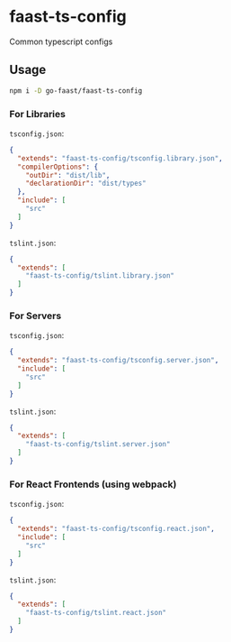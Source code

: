 # faast-ts-config

Common typescript configs

## Usage

```bash
npm i -D go-faast/faast-ts-config
```

### For Libraries

`tsconfig.json`:

```json
{
  "extends": "faast-ts-config/tsconfig.library.json",
  "compilerOptions": {
    "outDir": "dist/lib",
    "declarationDir": "dist/types"
  },
  "include": [
    "src"
  ]
}
```

`tslint.json`:

```json
{
  "extends": [
    "faast-ts-config/tslint.library.json"
  ]
}

```

### For Servers

`tsconfig.json`:

```json
{
  "extends": "faast-ts-config/tsconfig.server.json",
  "include": [
    "src"
  ]
}
```

`tslint.json`:

```json
{
  "extends": [
    "faast-ts-config/tslint.server.json"
  ]
}

```

### For React Frontends (using webpack)

`tsconfig.json`:

```json
{
  "extends": "faast-ts-config/tsconfig.react.json",
  "include": [
    "src"
  ]
}
```

`tslint.json`:

```json
{
  "extends": [
    "faast-ts-config/tslint.react.json"
  ]
}

```
